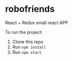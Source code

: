 # robofriends
React + Redux small react APP

To run the project:

1. Clone this repo
2. Run `npm install`
3. Run `npm start`
